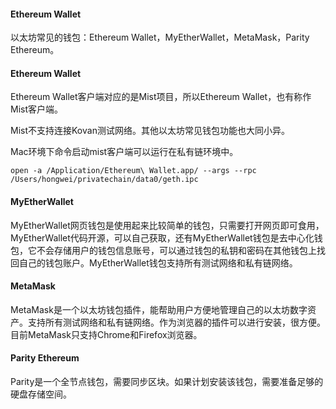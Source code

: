 #### Ethereum Wallet

以太坊常见的钱包：Ethereum Wallet，MyEtherWallet，MetaMask，Parity Ethereum。

#### Ethereum Wallet

Ethereum Wallet客户端对应的是Mist项目，所以Ethereum Wallet，也有称作Mist客户端。

Mist不支持连接Kovan测试网络。其他以太坊常见钱包功能也大同小异。

Mac环境下命令启动mist客户端可以运行在私有链环境中。

```
open -a /Application/Ethereum\ Wallet.app/ --args --rpc
/Users/hongwei/privatechain/data0/geth.ipc
```

#### MyEtherWallet

MyEtherWallet网页钱包是使用起来比较简单的钱包，只需要打开网页即可食用，MyEtherWallet代码开源，可以自己获取，还有MyEtherWallet钱包是去中心化钱包，它不会存储用户的钱包信息账号，可以通过钱包的私钥和密码在其他钱包上找回自己的钱包账户。MyEtherWallet钱包支持所有测试网络和私有链网络。

#### MetaMask

MetaMask是一个以太坊钱包插件，能帮助用户方便地管理自己的以太坊数字资产。支持所有测试网络和私有链网络。作为浏览器的插件可以进行安装，很方便。目前MetaMask只支持Chrome和Firefox浏览器。

#### Parity Ethereum

Parity是一个全节点钱包，需要同步区块。如果计划安装该钱包，需要准备足够的硬盘存储空间。

